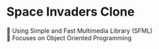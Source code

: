 # Space Invaders Clone

:space_invader: Using Simple and Fast Multimedia Library (SFML)  
:space_invader: Focuses on Object Oriented Programming  
